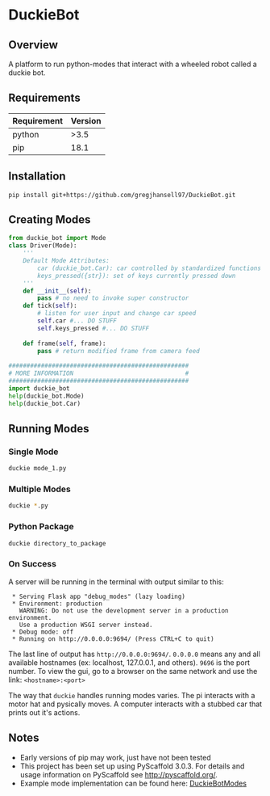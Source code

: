 # DuckieBot

## Overview

A platform to run python-modes that interact with a wheeled robot called a duckie bot.

## Requirements

|Requirement | Version |
|------------|---------|
|python      | >3.5    |
|pip         | 18.1    |

## Installation

```
pip install git+https://github.com/gregjhansell97/DuckieBot.git
```

## Creating Modes

```python
from duckie_bot import Mode
class Driver(Mode):
    '''
    Default Mode Attributes:
        car (duckie_bot.Car): car controlled by standardized functions
        keys_pressed({str}): set of keys currently pressed down
    '''
    def __init__(self):
        pass # no need to invoke super constructor
    def tick(self):
        # listen for user input and change car speed
        self.car #... DO STUFF
        self.keys_pressed #... DO STUFF
        
    def frame(self, frame):
        pass # return modified frame from camera feed
        
##################################################
# MORE INFORMATION                               #
##################################################
import duckie_bot
help(duckie_bot.Mode)
help(duckie_bot.Car)
```

## Running Modes

### Single Mode

```bash
duckie mode_1.py
```

### Multiple Modes
```bash
duckie *.py
```

### Python Package

```bash
duckie directory_to_package
```

### On Success
A server will be running in the terminal with output similar to this:
```terminal
 * Serving Flask app "debug_modes" (lazy loading)
 * Environment: production
   WARNING: Do not use the development server in a production environment.
   Use a production WSGI server instead.
 * Debug mode: off
 * Running on http://0.0.0.0:9694/ (Press CTRL+C to quit)
```

The last line of output has ```http://0.0.0.0:9694/```. ```0.0.0.0``` means any and all available hostnames (ex: localhost, 127.0.0.1, and others). ```9696``` is the port number. To view the gui, go to a browser on the same network and use the link: ``` <hostname>:<port> ```

The way that ```duckie``` handles running modes varies. The pi interacts with a motor hat and pysically moves. A computer interacts with a stubbed car that prints out it's actions.

## Notes
- Early versions of pip may work, just have not been tested
- This project has been set up using PyScaffold 3.0.3. For details and usage information on PyScaffold see http://pyscaffold.org/.
- Example mode implementation can be found here: [DuckieBotModes](https://github.com/gregjhansell97/DuckieBotModes)
